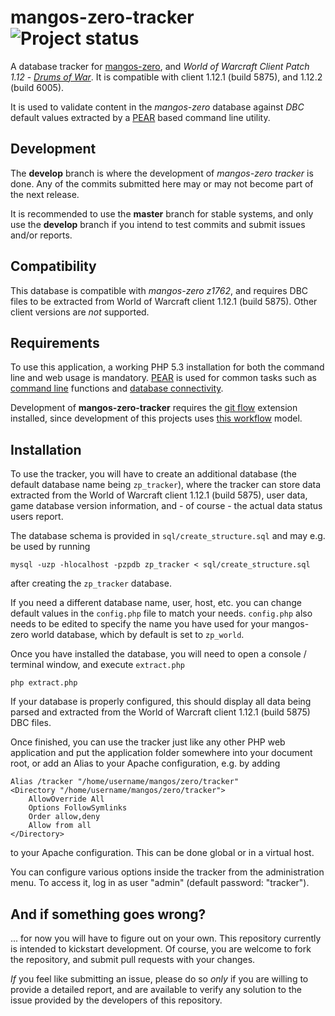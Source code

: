 mangos-zero-tracker ![Project status](http://getmangos.com/assets/img/repository-status-maintained.png)
===================
A database tracker for [mangos-zero][10], and *World of Warcraft Client Patch
1.12* - [_Drums of War_][50]. It is compatible with client 1.12.1 (build 5875),
and 1.12.2 (build 6005).

It is used to validate content in the *mangos-zero* database against _DBC_
default values extracted by a [PEAR][20] based command line utility.

Development
-----------
The **develop** branch is where the development of *mangos-zero tracker* is
done. Any of the commits submitted here may or may not become part of the next
release.

It is recommended to use the **master** branch for stable systems, and only use
the **develop** branch if you intend to test commits and submit issues and/or
reports.


Compatibility
-------------
This database is compatible with *mangos-zero z1762*, and requires DBC files
to be extracted from World of Warcraft client 1.12.1 (build 5875).  Other client
versions are _not_ supported.


Requirements
------------
To use this application, a working PHP 5.3 installation for both the command
line and web usage is mandatory.  [PEAR][20] is used for common tasks such as
[command line][21] functions and [database connectivity][22].

Development of **mangos-zero-tracker** requires the [git flow][100] extension
installed, since development of this projects uses [this workflow][101] model.


Installation
------------
To use the tracker, you will have to create an additional database (the default
database name being `zp_tracker`), where the tracker can store data extracted
from the World of Warcraft client 1.12.1 (build 5875), user data, game database
version information, and - of course - the actual data status users report.

The database schema is provided in `sql/create_structure.sql` and may e.g. be
used by running

    mysql -uzp -hlocalhost -pzpdb zp_tracker < sql/create_structure.sql

after creating the `zp_tracker` database.

If you need a different database name, user, host, etc. you can change default
values in the `config.php` file to match your needs.  `config.php` also needs to
be edited to specify the name you have used for your mangos-zero world database,
which by default is set to `zp_world`.

Once you have installed the database, you will need to open a console / terminal
window, and execute `extract.php`

    php extract.php

If your database is properly configured, this should display all data being
parsed and extracted from the World of Warcraft client 1.12.1 (build 5875)
DBC files.

Once finished, you can use the tracker just like any other PHP web application
and put the application folder somewhere into your document root, or add an
Alias to your Apache configuration, e.g. by adding

	Alias /tracker "/home/username/mangos/zero/tracker"
	<Directory "/home/username/mangos/zero/tracker">
		AllowOverride All
		Options FollowSymlinks
		Order allow,deny
		Allow from all
	</Directory>

to your Apache configuration.  This can be done global or in a virtual host.

You can configure various options inside the tracker from the administration menu. To access it, log in as user "admin" (default password: "tracker").

And if something goes wrong?
----------------------------
... for now you will have to figure out on your own.  This repository currently
is intended to kickstart development.  Of course, you are welcome to fork the
repository, and submit pull requests with your changes.

_If_ you feel like submitting an issue, please do so *only* if you are willing
to provide a detailed report, and are available to verify any solution to the
issue provided by the developers of this repository.


[10]: https://github.com/mangos-zero/server "mangos-zero"
[11]: https://github.com/mangos-zero/scriptdev0 "mangos-zero scriptdev"
[12]: https://github.com/mangos-zero/database "mangos-zero database"

[20]: http://pear.php.net/ "PEAR - PHP Extension and Application Repository"
[21]: http://pear.php.net/package/Console_CommandLine "PEAR Console_CommandLine"
[22]: http://pear.php.net/package/MDB2 "PEAR MDB2"
[23]: http://pear.php.net/package/MDB2_Driver_mysqli "PEAR MDB2_Driver_mysqli"

[50]: http://eu.blizzard.com/en-gb/games/wow/ "World of Warcraft"

[100]: https://github.com/nvie/gitflow "git-flow"
[101]: http://nvie.com/posts/a-successful-git-branching-model/ "A successful git branching model"
